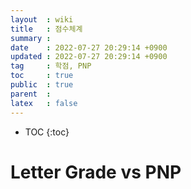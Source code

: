 ```yaml
---
layout  : wiki
title   : 점수체계
summary : 
date    : 2022-07-27 20:29:14 +0900
updated : 2022-07-27 20:29:14 +0900
tag     : 학점, PNP
toc     : true
public  : true
parent  : 
latex   : false
---
```

* TOC
{:toc}

# Letter Grade vs PNP
